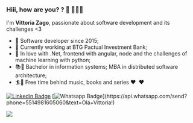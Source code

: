 ### Hiii, how are you? ?  :rose: 👩🏻‍💻
I'm **Vittoria Zago**, passionate about software development and its challenges <3 

- :woman: Software developer since 2015;
- :bank: Currently working at BTG Pactual Investment Bank;
- :blue_heart: In love with .Net, frontend with angular, node and the challenges of machine learning with python;
- :books::notebook_with_decorative_cover: Bachelor in information systems; MBA in distributed software architecture;
- :surfer::microphone: Free time behind music, books and series ♥ ️ :hearts:

[![Linkedin Badge](https://img.shields.io/badge/-LinkedIn-blue?style=flat-square&logo=Linkedin&logoColor=white&link=https://www.linkedin.com/in/vittoria-zago/)](https://www.linkedin.com/in/vittoria-zago/)
[![Whatsapp Badge](https://img.shields.io/badge/-Whatsapp-4CA143?style=flat-square&labelColor=4CA143&logo=whatsapp&logoColor=white&link=https://api.whatsapp.com/send?phone=5514981605060&text=Hello+Vittoria!)](https://api.whatsapp.com/send?phone=5514981605060&text=Olá+Vittoria!)

![](https://komarev.com/ghpvc/?username=vittoriazago&color=ff69b4)
